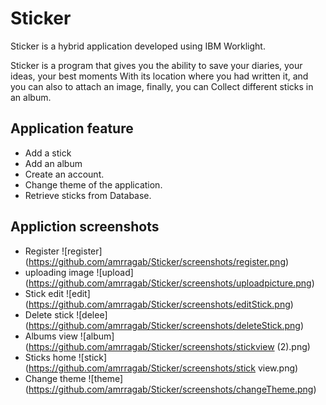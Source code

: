 # Sticker
Sticker is a hybrid application developed using IBM Worklight.

Sticker is a program that gives you the ability to save your diaries, your ideas, your best moments
With its location where you had written it, and you can also to attach an image, finally, you can
Collect different sticks in an album.

## Application feature
* Add a stick
* Add an album
* Create an account.
* Change theme of the application.
* Retrieve sticks from Database.

## Appliction screenshots
* Register
![register] (https://github.com/amrragab/Sticker/screenshots/register.png)
* uploading image
![upload] (https://github.com/amrragab/Sticker/screenshots/uploadpicture.png)
* Stick edit
![edit] (https://github.com/amrragab/Sticker/screenshots/editStick.png)
* Delete stick
![delee] (https://github.com/amrragab/Sticker/screenshots/deleteStick.png)
* Albums view
![album] (https://github.com/amrragab/Sticker/screenshots/stickview (2).png)
* Sticks home
![stick] (https://github.com/amrragab/Sticker/screenshots/stick view.png)
* Change theme
![theme] (https://github.com/amrragab/Sticker/screenshots/changeTheme.png)
